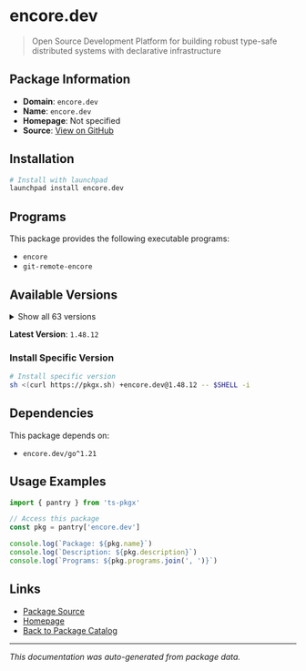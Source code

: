 # encore.dev

> Open Source Development Platform for building robust type-safe distributed systems with declarative infrastructure

## Package Information

- **Domain**: `encore.dev`
- **Name**: `encore.dev`
- **Homepage**: Not specified
- **Source**: [View on GitHub](https://github.com/pkgxdev/pantry/tree/main/projects/encore.dev/package.yml)

## Installation

```bash
# Install with launchpad
launchpad install encore.dev
```

## Programs

This package provides the following executable programs:

- `encore`
- `git-remote-encore`

## Available Versions

<details>
<summary>Show all 63 versions</summary>

- `1.48.12`, `1.48.11`, `1.48.10`, `1.48.9`, `1.48.8`
- `1.48.7`, `1.48.6`, `1.48.5`, `1.48.4`, `1.48.3`
- `1.48.2`, `1.48.0`, `1.47.0`, `1.46.22`, `1.46.21`
- `1.46.20`, `1.46.19`, `1.46.18`, `1.46.17`, `1.46.16`
- `1.46.15`, `1.46.14`, `1.46.13`, `1.46.12`, `1.46.11`
- `1.46.10`, `1.46.9`, `1.46.8`, `1.46.7`, `1.46.6`
- `1.46.5`, `1.46.4`, `1.46.2`, `1.46.1`, `1.46.0`
- `1.45.6`, `1.45.1`, `1.44.9`, `1.44.4`, `1.44.0`
- `1.43.9`, `1.43.7`, `1.43.3`, `1.42.3`, `1.42.1`
- `1.41.9`, `1.41.7`, `1.41.4`, `1.41.3`, `1.41.1`
- `1.40.0`, `1.39.0`, `1.38.0`, `1.37.0`, `1.35.3`
- `1.34.7`, `1.31.0`, `1.30.0`, `1.29.2`, `1.28.0`
- `1.27.0`, `1.26.0`, `1.25.0`

</details>

**Latest Version**: `1.48.12`

### Install Specific Version

```bash
# Install specific version
sh <(curl https://pkgx.sh) +encore.dev@1.48.12 -- $SHELL -i
```

## Dependencies

This package depends on:

- `encore.dev/go^1.21`

## Usage Examples

```typescript
import { pantry } from 'ts-pkgx'

// Access this package
const pkg = pantry['encore.dev']

console.log(`Package: ${pkg.name}`)
console.log(`Description: ${pkg.description}`)
console.log(`Programs: ${pkg.programs.join(', ')}`)
```

## Links

- [Package Source](https://github.com/pkgxdev/pantry/tree/main/projects/encore.dev/package.yml)
- [Homepage](#)
- [Back to Package Catalog](../../package-catalog.md)

---

*This documentation was auto-generated from package data.*
